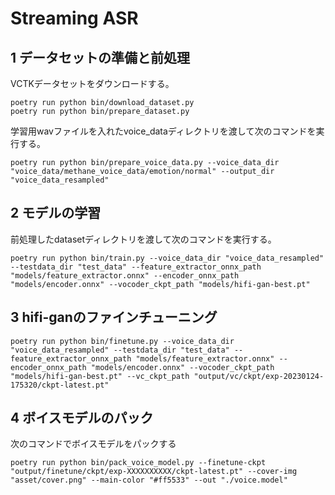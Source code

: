 # Streaming ASR

## 1 データセットの準備と前処理

VCTKデータセットをダウンロードする。


```
poetry run python bin/download_dataset.py
poetry run python bin/prepare_dataset.py
```

学習用wavファイルを入れたvoice_dataディレクトリを渡して次のコマンドを実行する。

```
poetry run python bin/prepare_voice_data.py --voice_data_dir "voice_data/methane_voice_data/emotion/normal" --output_dir "voice_data_resampled"
```

## 2 モデルの学習

前処理したdatasetディレクトリを渡して次のコマンドを実行する。

```
poetry run python bin/train.py --voice_data_dir "voice_data_resampled" --testdata_dir "test_data" --feature_extractor_onnx_path "models/feature_extractor.onnx" --encoder_onnx_path "models/encoder.onnx" --vocoder_ckpt_path "models/hifi-gan-best.pt"
```

## 3 hifi-ganのファインチューニング

```
poetry run python bin/finetune.py --voice_data_dir "voice_data_resampled" --testdata_dir "test_data" --feature_extractor_onnx_path "models/feature_extractor.onnx" --encoder_onnx_path "models/encoder.onnx" --vocoder_ckpt_path "models/hifi-gan-best.pt" --vc_ckpt_path "output/vc/ckpt/exp-20230124-175320/ckpt-latest.pt"
```

## 4 ボイスモデルのパック

次のコマンドでボイスモデルをパックする

```
poetry run python bin/pack_voice_model.py --finetune-ckpt "output/finetune/ckpt/exp-XXXXXXXXXX/ckpt-latest.pt" --cover-img "asset/cover.png" --main-color "#ff5533" --out "./voice.model"
```
